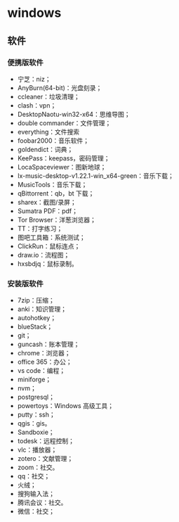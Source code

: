 # windows

## 软件

### 便携版软件

- 宁芝：niz；
- AnyBurn(64-bit)：光盘刻录；
- ccleaner：垃圾清理；
- clash：vpn；
- DesktopNaotu-win32-x64：思维导图；
- double commander：文件管理；
- everything：文件搜索
- foobar2000：音乐软件；
- goldendict：词典；
- KeePass：keepass，密码管理；
- LocaSpaceviewer：图新地球；
- lx-music-desktop-v1.22.1-win_x64-green：音乐下载；
- MusicTools：音乐下载；
- qBittorrent：qb，bt 下载；
- sharex：截图/录屏；
- Sumatra PDF：pdf；
- Tor Browser：洋葱浏览器；
- TT：打字练习；
- 图吧工具箱：系统测试；
- ClickRun：鼠标连点；
- draw.io：流程图；
- hxsbdjq：鼠标录制。

### 安装版软件

- 7zip：压缩；
- anki：知识管理；
- autohotkey；
- blueStack；
- git；
- guncash：账本管理；
- chrome：浏览器；
- office 365：办公；
- vs code：编程；
- miniforge；
- nvm；
- postgresql；
- powertoys：Windows 高级工具；
- putty：ssh；
- qgis：gis。
- Sandboxie；
- todesk：远程控制；
- vlc：播放器；
- zotero：文献管理；
- zoom：社交。
- qq：社交；
- 火绒；
- 搜狗输入法；
- 腾讯会议：社交。
- 微信：社交；
